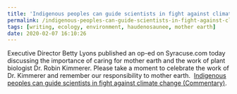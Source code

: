 ```yaml
---
title: 'Indigenous peoples can guide scientists in fight against climate change'
permalink: /indigenous-peoples-can-guide-scientists-in-fight-against-climate-change-commentary/
tags: [writing, ecology, environment, haudenosaunee, mother earth]
date: 2020-02-07 16:10:26
---
```

Executive Director Betty Lyons published an op-ed on Syracuse.com today discussing the importance of caring for mother earth and the work of plant biologist Dr. Robin Kimmerer. Please take a moment to celebrate the work of Dr. Kimmerer and remember our responsibility to mother earth.  [Indigenous peoples can guide scientists in fight against climate change (Commentary)](https://www.syracuse.com/opinion/2020/02/indigenous-peoples-can-guide-scientists-in-fight-against-climate-change-commentary.html).
